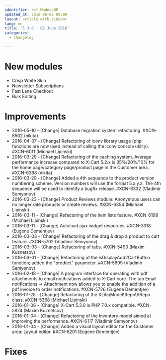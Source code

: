```yaml
---
identifier: ref_WwdnqcQP
updated_at: 2016-06-02 00:00
layout: article_with_sidebar
lang: en
title: '5.3.0 - 02 June 2016'
categories:
  - Changelog

---
```



# New modules

*   Crisp White Skin
*   Newsletter Subscriptions
*   Fast Lane Checkout
*   Bulk Editing  

# Improvements

*   2016-05-10 - [Change] Database migration system refactoring. #XCN-6502 (nikita)
*   2016-04-07 - [Change] Refactoring of iconv library usage (php functions are now used instead of calling the iconv console utility). #XCN-6011 (Michael Lipinski)
*   2016-03-29 - [Change] Refactoring of the caching system. Average performance increase compared to X-Cart 5.2.x is 35%/20%/10% for the home page/category page/product page in the Customer area. #XCN-6398 (nikita)
*   2016-03-29 - [Change] Added a 4th sequence to the product version numbering scheme. Version numbers will use the format 5.x.y.z. The 4th sequence will be used to identify a bugfix release. #XCN-6332 (Vladimir Semyonov)
*   2016-03-23 - [Change] Product Reviews module: Anonymous users can no longer rate products or create reviews. #XCN-6354 (Michael Lipinski)
*   2016-03-11 - [Change] Refactoring of the item lists feature. #XCN-6198 (Michael Lipinski)
*   2016-03-11 - [Change] Autoload ajax widget resources. #XCN-3318 (Eugene Dementjev)
*   2016-03-03 - [Change] Refactoring of the drag & drop a product to cart feature. #XCN-5702 (Vladimir Semyonov)
*   2016-03-03 - [Change] Refactoring of tabs. #XCN-5493 (Maxim Kuznetsov)
*   2016-03-01 - [Change] Refactoring of the isDisplayAdd2CartButton function; added the "product" parameter. #XCN-5699 (Vladimir Semyonov)
*   2016-02-18 - [Change] A program interface for operating with pdf attachments to email notifications added to X-Cart core. The tab Email notifications -> Attachment now allows you to enable the addition of a pdf invoice to order notifications. #XCN-5726 (Eugene Dementjev)
*   2016-01-25 - [Change] Refactoring of the XLite\Model\Repo\ARepo class. #XCN-5368 (Michael Lipinski)
*   2016-01-06 - [Change] X-Cart 5.3.0 is PHP 7.0.x compatible. #XCN-5874 (Maxim Kuznetsov)
*   2016-01-04 - [Change] Refactoring of the Inventory model aimed at improving the performance. #XCN-6117 (Vladimir Semyonov)
*   2016-01-04 - [Change] Added a visual layout editor for the Customer area: Layout editor. #XCN-6201 (Eugene Dementjev)  

# Fixes